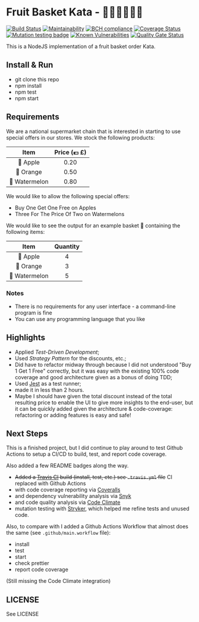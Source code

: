 # Fruit Basket Kata - 🍎🍊🍉🛒💷🥋

[![Build Status](https://github.com/doppelganger9/ldd-pwa/actions/workflows/push.yml/badge.svg)](https://github.com/doppelganger9/ldd-pwa/actions) [![Maintainability](https://api.codeclimate.com/v1/badges/afb1121a42a57c4e172b/maintainability)](https://codeclimate.com/github/doppelganger9/fruit-basket/maintainability) [![BCH compliance](https://bettercodehub.com/edge/badge/doppelganger9/fruit-basket?branch=master)](https://bettercodehub.com/) [![Coverage Status](https://coveralls.io/repos/github/doppelganger9/fruit-basket/badge.svg?branch=master)](https://coveralls.io/github/doppelganger9/fruit-basket?branch=master) [![Mutation testing badge](https://badge.stryker-mutator.io/github.com/doppelganger9/fruit-basket/master)](https://stryker-mutator.github.io) [![Known Vulnerabilities](https://snyk.io/test/github/doppelganger9/fruit-basket/badge.svg?targetFile=package.json)](https://snyk.io/test/github/doppelganger9/fruit-basket?targetFile=package.json) [![Quality Gate Status](https://sonarcloud.io/api/project_badges/measure?project=doppelganger9_fruit-basket&metric=alert_status)](https://sonarcloud.io/dashboard?id=doppelganger9_fruit-basket)

This is a NodeJS implementation of a fruit basket order Kata.

## Install & Run

- git clone this repo
- npm install
- npm test
- npm start

## Requirements

We are a national supermarket chain that is interested in starting to use special offers in our stores.
We stock the following products:

| Item          | Price (💷 £) |
|:-------------:|:------------:|
| 🍎 Apple      |     0.20     |
| 🍊 Orange     |     0.50     |
| 🍉 Watermelon |     0.80     |

We would like to allow the following special offers:

- Buy One Get One Free on Apples
- Three For The Price Of Two on Watermelons

We would like to see the output for an example basket 🛒 containing the following items:

|    Item       | Quantity |
|:-------------:|:--------:|
| 🍎 Apple      |    4     |
| 🍊 Orange     |    3     |
| 🍉 Watermelon |    5     |

### Notes

- There is no requirements for any user interface - a command-line program is fine
- You can use any programming language that you like

## Highlights

- Applied *Test-Driven Development*;
- Used *Strategy Pattern* for the discounts, etc.;
- Did have to refactor midway through because I did not understood "Buy 1 Get 1 Free" correctly, but it was easy with the existing 100% code coverage and good architecture given as a bonus of doing TDD;
- Used [Jest](https://jestjs.io/) as a test runner;
- made it in less than 2 hours.
- Maybe I should have given the total discount instead of the total resulting price to enable the UI to give more insights to the end-user, but it can be quickly added given the architecture & code-coverage: refactoring or adding features is easy and safe!

## Next Steps

This is a finished project, but I did continue to play around to test Github Actions to setup a CI/CD to build, test, and report code coverage.

Also added a few README badges along the way.

- ~~Added a [Travis CI](https://travis-ci.org) build (install, test, etc.) see `.travis.yml` file~~ CI replaced with Github Actions
- with code coverage reporting via [Coveralls](https://coveralls.io)
- and dependency vulnerability analysis via [Snyk](https://snyk.io)
- and code quality analysis via [Code Climate](https://codeclimate.com)
- mutation testing with [Stryker](https://stryker-mutator.io), which helped me refine tests and unused code.

Also, to compare with I added a Github Actions Workflow that almost does the same (see `.github/main.workflow` file):

- install
- test
- start
- check prettier
- report code coverage

(Still missing the Code Climate integration)

## LICENSE

See LICENSE
